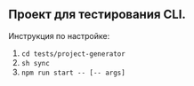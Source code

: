 ## Проект для тестирования CLI.

Инструкция по настройке:

1. `cd tests/project-generator`
2. `sh sync`
2. `npm run start -- [-- args]`
